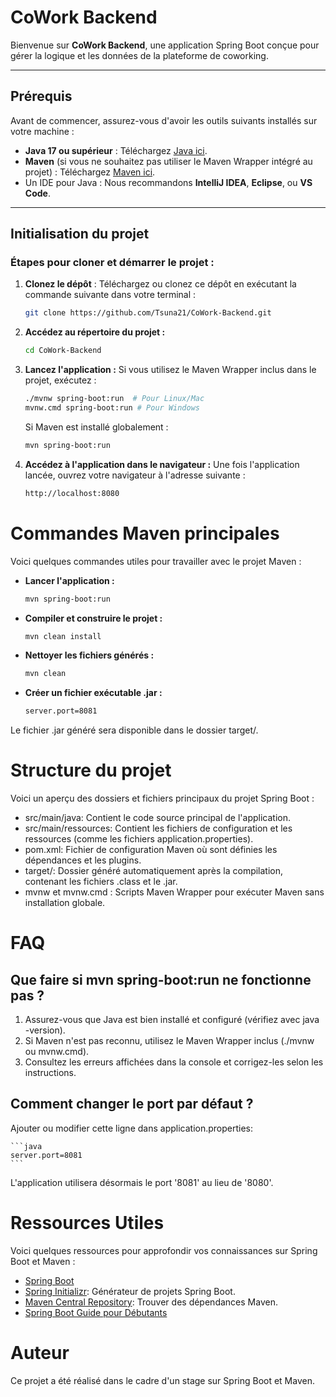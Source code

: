 # CoWork Backend

Bienvenue sur **CoWork Backend**, une application Spring Boot conçue pour gérer la logique et les données de la plateforme de coworking.

---

## Prérequis

Avant de commencer, assurez-vous d'avoir les outils suivants installés sur votre machine :

- **Java 17 ou supérieur** : Téléchargez [Java ici](https://adoptium.net/).
- **Maven** (si vous ne souhaitez pas utiliser le Maven Wrapper intégré au projet) : Téléchargez [Maven ici](https://maven.apache.org/download.cgi).
- Un IDE pour Java : Nous recommandons **IntelliJ IDEA**, **Eclipse**, ou **VS Code**.

---

## Initialisation du projet

### Étapes pour cloner et démarrer le projet :

1. **Clonez le dépôt** :
   Téléchargez ou clonez ce dépôt en exécutant la commande suivante dans votre terminal :
   
   ```bash
   git clone https://github.com/Tsuna21/CoWork-Backend.git
   ```

2. **Accédez au répertoire du projet :**

    ```bash
    cd CoWork-Backend
    ```

3. **Lancez l'application :** Si vous utilisez le Maven Wrapper inclus dans le projet, exécutez :

    ```bash
    ./mvnw spring-boot:run  # Pour Linux/Mac
    mvnw.cmd spring-boot:run # Pour Windows
    ```

    Si Maven est installé globalement :

    ```bash
    mvn spring-boot:run
    ```

4.  **Accédez à l'application dans le navigateur :** Une fois l'application lancée, ouvrez votre
    navigateur à l'adresse suivante :

    ```bash
    http://localhost:8080
    ```
# Commandes Maven principales

Voici quelques commandes utiles pour travailler avec le projet Maven :

* **Lancer l'application :**

    ```bash
    mvn spring-boot:run
    ```
* **Compiler et construire le projet :**

    ```bash
    mvn clean install
    ```
* **Nettoyer les fichiers générés :**
 
    ```bash
    mvn clean
    ```
* **Créer un fichier exécutable .jar :**

    ```bash
    server.port=8081 
    ```
Le fichier .jar généré sera disponible dans le dossier target/.

# Structure du projet

Voici un aperçu des dossiers et fichiers principaux du projet Spring Boot :

* src/main/java: Contient le code source principal de l'application.
* src/main/ressources: Contient les fichiers de configuration et les ressources (comme les fichiers application.properties).
* pom.xml: Fichier de configuration Maven où sont définies les dépendances et les plugins.
* target/: Dossier généré automatiquement après la compilation, contenant les fichiers .class et le .jar.
* mvnw et mvnw.cmd : Scripts Maven Wrapper pour exécuter Maven sans installation globale.

# FAQ

## Que faire si mvn spring-boot:run ne fonctionne pas ?

1. Assurez-vous que Java est bien installé et configuré (vérifiez avec java -version).
2. Si Maven n'est pas reconnu, utilisez le Maven Wrapper inclus (./mvnw ou mvnw.cmd).
3. Consultez les erreurs affichées dans la console et corrigez-les selon les instructions.

## Comment changer le port par défaut ?

Ajouter ou modifier cette ligne dans application.properties:

    ```java
    server.port=8081 
    ```
L'application utilisera désormais le port '8081' au lieu de '8080'.

# Ressources Utiles

Voici quelques ressources pour approfondir vos connaissances sur Spring Boot et Maven :

* [Spring Boot](https://spring.io/projects/spring-boot)
* [Spring Initializr](https://start.spring.io/): Générateur de projets Spring Boot.
* [Maven Central Repository](https://mvnrepository.com/): Trouver des dépendances Maven.
* [Spring Boot Guide pour Débutants](https://spring.io/guides)

# Auteur

Ce projet a été réalisé dans le cadre d'un stage sur Spring Boot et Maven.
